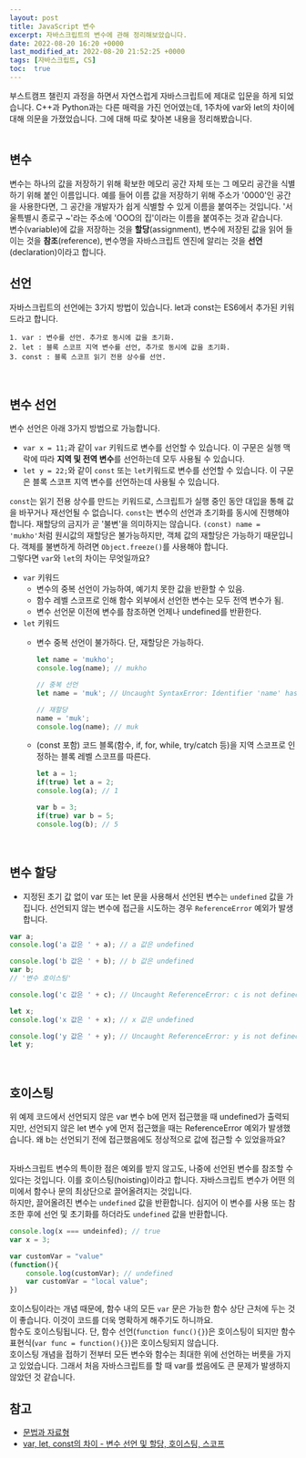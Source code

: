 ```yaml
---
layout: post
title: JavaScript 변수
excerpt: 자바스크립트의 변수에 관해 정리해보았습니다.
date: 2022-08-20 16:20 +0000
last_modified_at: 2022-08-20 21:52:25 +0000
tags: [자바스크립트, CS]
toc:  true
---
```


부스트캠프 챌린지 과정을 하면서 자연스럽게 자바스크립트에 제대로 입문을 하게 되었습니다. C++과 Python과는 다른 매력을 가진 언어였는데, 1주차에 var와 let의 차이에 대해 의문을 가졌었습니다. 그에 대해 따로 찾아본 내용을 정리해봤습니다.<br><br>

## 변수
변수는 하나의 값을 저장하기 위해 확보한 메모리 공간 자체 또는 그 메모리 공간을 식별하기 위해 붙인 이름입니다. 예를 들어 이름 값을 저장하기 위해 주소가 '0000'인 공간을 사용한다면, 그 공간을 개발자가 쉽게 식별할 수 있게 이름을 붙여주는 것입니다. '서울특별시 종로구 ~'라는 주소에 'OOO의 집'이라는 이름을 붙여주는 것과 같습니다.<br>
변수(variable)에 값을 저장하는 것을 **할당**(assignment), 변수에 저장된 값을 읽어 들이는 것을 **참조**(reference), 변수명을 자바스크립트 엔진에 알리는 것을 **선언**(declaration)이라고 합니다.<br>

## 선언
자바스크립트의 선언에는 3가지 방법이 있습니다. let과 const는 ES6에서 추가된 키워드라고 합니다.

    1. var : 변수를 선언. 추가로 동시에 값을 초기화.
    2. let : 블록 스코프 지역 변수를 선언, 추가로 동시에 값을 초기화.
    3. const : 블록 스코프 읽기 전용 상수를 선언.

<br>

## 변수 선언
변수 선언은 아래 3가지 방법으로 가능합니다.

- ``var x = 11;``과 같이 ``var`` 키워드로 변수를 선언할 수 있습니다. 이 구문은 실행 맥락에 따라 **지역 및 전역 변수**를 선언하는데 모두 사용될 수 있습니다.
- ``let y = 22;``와 같이 ``const`` 또는 ``let``키워드로 변수를 선언할 수 있습니다. 이 구문은 블록 스코프 지역 변수를 선언하는데 사용될 수 있습니다.

``const``는 읽기 전용 상수를 만드는 키워드로, 스크립트가 실행 중인 동안 대입을 통해 값을 바꾸거나 재선언될 수 없습니다. ``const``는 변수의 선언과 초기화를 동시에 진행해야 합니다. 재할당의 금지가 곧 '불변'을 의미하지는 않습니다. ``(const) name = 'mukho'``처럼 원시값의 재할당은 불가능하지만, 객체 값의 재할당은 가능하기 때문입니다. 객체를 불변하게 하려면 ``Object.freeze()``를 사용해야 합니다.<br>
그렇다면 ``var``와 ``let``의 차이는 무엇일까요?
- ``var`` 키워드
    - 변수의 중복 선언이 가능하여, 예기치 못한 값을 반환할 수 있음.
    - 함수 레벨 스코프로 인해 함수 외부에서 선언한 변수는 모두 전역 변수가 됨.
    - 변수 선언문 이전에 변수를 참조하면 언제나 undefined를 반환한다.
- ``let`` 키워드
    - 변수 중복 선언이 불가하다. 단, 재할당은 가능하다.
        
        ```javascript
        let name = 'mukho';
        console.log(name); // mukho

        // 중복 선언
        let name = 'muk'; // Uncaught SyntaxError: Identifier 'name' has already been declared.

        // 재할당
        name = 'muk';
        console.log(name); // muk
        ```
    
    - (const 포함) 코드 블록(함수, if, for, while, try/catch 등)을 지역 스코프로 인정하는 블록 레벨 스코프를 따른다.

        ```javascript
        let a = 1;
        if(true) let a = 2;
        console.log(a); // 1

        var b = 3;
        if(true) var b = 5;
        console.log(b); // 5
        ```
<br>

## 변수 할당
- 지정된 초기 값 없이 var 또는 let 문을 사용해서 선언된 변수는 ``undefined`` 값을 가집니다. 선언되지 않는 변수에 접근을 시도하는 경우 ``ReferenceError`` 예외가 발생합니다.

```javascript
var a;
console.log('a 값은 ' + a); // a 값은 undefined

console.log('b 값은 ' + b); // b 값은 undefined
var b;
// '변수 호이스팅'

console.log('c 값은 ' + c); // Uncaught ReferenceError: c is not defined

let x;
console.log('x 값은 ' + x); // x 값은 undefined

console.log('y 값은 ' + y); // Uncaught ReferenceError: y is not defined
let y;
```
<br>

## 호이스팅

위 예제 코드에서 선언되지 않은 var 변수 b에 먼저 접근했을 때 undefined가 출력되지만, 선언되지 않은 let 변수 y에 먼저 접근했을 때는 ReferenceError 예외가 발생했습니다.
왜 b는 선언되기 전에 접근했음에도 정상적으로 값에 접근할 수 있었을까요?<br><br>

자바스크립트 변수의 특이한 점은 예외를 받지 않고도, 나중에 선언된 변수를 참조할 수 있다는 것입니다. 이를 호이스팅(hoisting)이라고 합니다. 자바스크립트 변수가 어떤 의미에서 함수나 문의 최상단으로 끌어올려지는 것입니다.<br>
하지만, 끌어올려진 변수는 ``undefined`` 값을 반환합니다. 심지어 이 변수를 사용 또는 참조한 후에 선언 및 초기화를 하더라도 ``undefined`` 값을 반환합니다.

```javascript
console.log(x === undeinfed); // true
var x = 3;

var customVar = "value"
(function(){
    console.log(customVar); // undefined
    var customVar = "local value";
})
```

호이스팅이라는 개념 때문에, 함수 내의 모든 ``var`` 문은 가능한 함수 상단 근처에 두는 것이 좋습니다. 이것이 코드를 더욱 명확하게 해주기도 하니까요.<br>
함수도 호이스팅됩니다. 단, 함수 선언(``function func(){}``)은 호이스팅이 되지만 함수 표현식(``var func = function(){}``)은 호이스팅되지 않습니다.<br>
호이스팅 개념을 접하기 전부터 모든 변수와 함수는 최대한 위에 선언하는 버릇을 가지고 있었습니다. 그래서 처음 자바스크립트를 할 때 var를 썼음에도 큰 문제가 발생하지 않았던 것 같습니다.<br>

## 참고
- [문법과 자료형](https://developer.mozilla.org/ko/docs/Web/JavaScript/Guide/Grammar_and_types)
- [var, let, const의 차이 - 변수 선언 및 할당, 호이스팅, 스코프](https://www.howdy-mj.me/javascript/var-let-const/)
